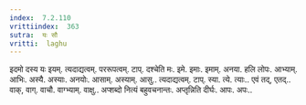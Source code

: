 ```yaml
---
index:  7.2.110
vrittiindex:  363
sutra:  यः सौ
vritti:  laghu 
---
```


इदमो दस्य यः इयम्. त्यदाद्यत्वम्. पररूपत्वम्. टाप्. दश्चेति मः. इमे. इमाः. इमाम्. अनया. हलि लोपः. आभ्याम्. आभिः. अस्यै. अस्याः. अनयोः. आसाम्. अस्याम्. आसु.. त्यदाद्यत्वम्. टाप्. स्या. त्ये. त्याः.. एवं तद्, एतद्.. वाक्, वाग्. वाचौ. वाग्भ्याम्. वाक्षु.. अप्शब्दो नित्यं बहुवचनान्तः. अप्तृन्निति दीर्घः. आपः. अपः..


